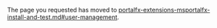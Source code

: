 
The page you requested has moved to [portalfx-extensions-msportalfx-install-and-test.md#user-management](portalfx-extensions-msportalfx-install-and-test.md#user-management).